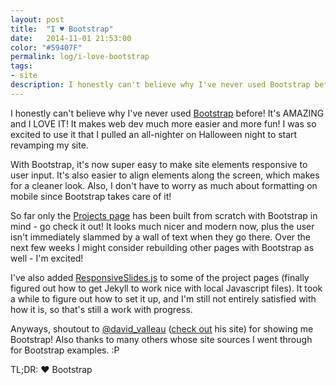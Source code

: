 ```yaml
---
layout: post
title:  "I ♥ Bootstrap"
date:   2014-11-01 21:53:00
color: "#59407F"
permalink: log/i-love-bootstrap
tags:
- site
description: I honestly can't believe why I've never used Bootstrap before!
---
```


I honestly can't believe why I've never used <a href="http://getbootstrap.com/">Bootstrap</a> before! It's AMAZING and I LOVE IT! It makes web dev much more easier and more fun! I was so excited to use it that I pulled an all-nighter on Halloween night to start revamping my site.

With Bootstrap, it's now super easy to make site elements responsive to user input. It's also easier to align elements along the screen, which makes for a cleaner look. Also, I don't have to worry as much about formatting on mobile since Bootstrap takes care of it!

So far only the [Projects page](/projects/) has been built from scratch with Bootstrap in mind - go check it out! It looks much nicer and modern now, plus the user isn't immediately slammed by a wall of text when they go there. Over the next few weeks I might consider rebuilding other pages with Bootstrap as well - I'm excited!

I've also added [ResponsiveSlides.js](http://responsiveslides.com/) to some of the project pages (finally figured out how to get Jekyll to work nice with local Javascript files). It took a while to figure out how to set it up, and I'm still not entirely satisfied with how it is, so that's still a work with progress.

Anyways, shoutout to [@david_valleau](https://twitter.com/david_valleau) ([check out](http://davidvalleau.com/) his site) for showing me Bootstrap! Also thanks to many others whose site sources I went through for Bootstrap examples. :P

TL;DR: ♥ Bootstrap